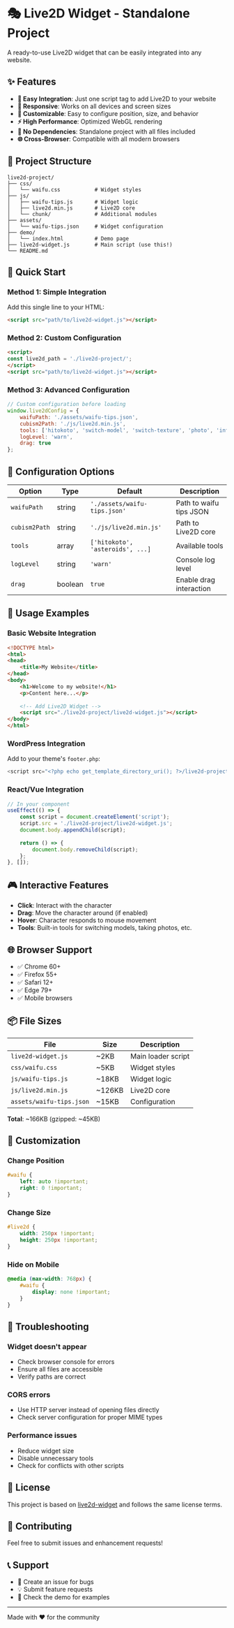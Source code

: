 # 🎭 Live2D Widget - Standalone Project

A ready-to-use Live2D widget that can be easily integrated into any website.

## ✨ Features

- **🚀 Easy Integration**: Just one script tag to add Live2D to your website
- **📱 Responsive**: Works on all devices and screen sizes
- **🎨 Customizable**: Easy to configure position, size, and behavior
- **⚡ High Performance**: Optimized WebGL rendering
- **🔧 No Dependencies**: Standalone project with all files included
- **🌐 Cross-Browser**: Compatible with all modern browsers

## 📁 Project Structure

```
live2d-project/
├── css/
│   └── waifu.css           # Widget styles
├── js/
│   ├── waifu-tips.js       # Widget logic
│   ├── live2d.min.js       # Live2D core
│   └── chunk/              # Additional modules
├── assets/
│   └── waifu-tips.json     # Widget configuration
├── demo/
│   └── index.html          # Demo page
├── live2d-widget.js        # Main script (use this!)
└── README.md
```

## 🚀 Quick Start

### Method 1: Simple Integration

Add this single line to your HTML:

```html
<script src="path/to/live2d-widget.js"></script>
```

### Method 2: Custom Configuration

```html
<script>
const live2d_path = './live2d-project/';
</script>
<script src="path/to/live2d-widget.js"></script>
```

### Method 3: Advanced Configuration

```javascript
// Custom configuration before loading
window.live2dConfig = {
    waifuPath: './assets/waifu-tips.json',
    cubism2Path: './js/live2d.min.js',
    tools: ['hitokoto', 'switch-model', 'switch-texture', 'photo', 'info', 'quit'],
    logLevel: 'warn',
    drag: true
};
```

## 🔧 Configuration Options

| Option | Type | Default | Description |
|--------|------|---------|-------------|
| `waifuPath` | string | `'./assets/waifu-tips.json'` | Path to waifu tips JSON |
| `cubism2Path` | string | `'./js/live2d.min.js'` | Path to Live2D core |
| `tools` | array | `['hitokoto', 'asteroids', ...]` | Available tools |
| `logLevel` | string | `'warn'` | Console log level |
| `drag` | boolean | `true` | Enable drag interaction |

## 📱 Usage Examples

### Basic Website Integration

```html
<!DOCTYPE html>
<html>
<head>
    <title>My Website</title>
</head>
<body>
    <h1>Welcome to my website!</h1>
    <p>Content here...</p>
    
    <!-- Add Live2D Widget -->
    <script src="./live2d-project/live2d-widget.js"></script>
</body>
</html>
```

### WordPress Integration

Add to your theme's `footer.php`:

```php
<script src="<?php echo get_template_directory_uri(); ?>/live2d-project/live2d-widget.js"></script>
```

### React/Vue Integration

```javascript
// In your component
useEffect(() => {
    const script = document.createElement('script');
    script.src = './live2d-project/live2d-widget.js';
    document.body.appendChild(script);
    
    return () => {
        document.body.removeChild(script);
    };
}, []);
```

## 🎮 Interactive Features

- **Click**: Interact with the character
- **Drag**: Move the character around (if enabled)
- **Hover**: Character responds to mouse movement
- **Tools**: Built-in tools for switching models, taking photos, etc.

## 🌐 Browser Support

- ✅ Chrome 60+
- ✅ Firefox 55+
- ✅ Safari 12+
- ✅ Edge 79+
- ✅ Mobile browsers

## 📦 File Sizes

| File | Size | Description |
|------|------|-------------|
| `live2d-widget.js` | ~2KB | Main loader script |
| `css/waifu.css` | ~5KB | Widget styles |
| `js/waifu-tips.js` | ~18KB | Widget logic |
| `js/live2d.min.js` | ~126KB | Live2D core |
| `assets/waifu-tips.json` | ~15KB | Configuration |

**Total**: ~166KB (gzipped: ~45KB)

## 🔧 Customization

### Change Position

```css
#waifu {
    left: auto !important;
    right: 0 !important;
}
```

### Change Size

```css
#live2d {
    width: 250px !important;
    height: 250px !important;
}
```

### Hide on Mobile

```css
@media (max-width: 768px) {
    #waifu {
        display: none !important;
    }
}
```

## 🚨 Troubleshooting

### Widget doesn't appear
- Check browser console for errors
- Ensure all files are accessible
- Verify paths are correct

### CORS errors
- Use HTTP server instead of opening files directly
- Check server configuration for proper MIME types

### Performance issues
- Reduce widget size
- Disable unnecessary tools
- Check for conflicts with other scripts

## 📄 License

This project is based on [live2d-widget](https://github.com/stevenjoezhang/live2d-widget) and follows the same license terms.

## 🤝 Contributing

Feel free to submit issues and enhancement requests!

## 📞 Support

- 📧 Create an issue for bugs
- 💡 Submit feature requests
- 📖 Check the demo for examples

---

Made with ❤️ for the community
